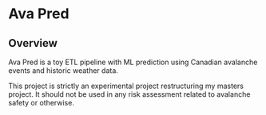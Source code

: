 # Ava Pred
## Overview
Ava Pred is a toy ETL pipeline with ML prediction using Canadian
avalanche events and historic weather data.

This project is strictly an experimental project restructuring my
masters project. It should not be used in any risk assessment related
to avalanche safety or otherwise.

